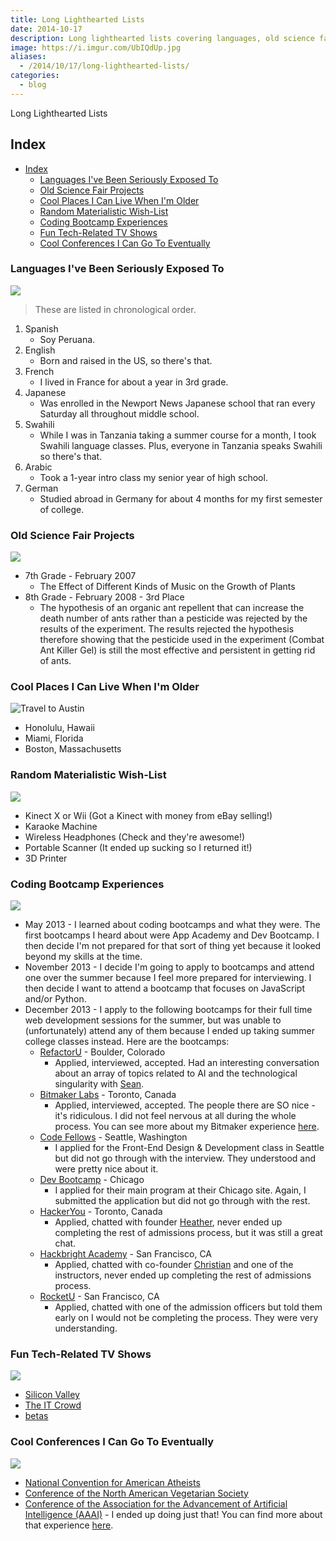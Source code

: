 ```yaml
---
title: Long Lighthearted Lists
date: 2014-10-17
description: Long lighthearted lists covering languages, old science fair project, coding bootcamps, cool places, TV shows, and conferences.
image: https://i.imgur.com/UbIQdUp.jpg
aliases:
  - /2014/10/17/long-lighthearted-lists/
categories:
  - blog
---
```


Long Lighthearted Lists

## Index

- [Index](#index)
  - [Languages I've Been Seriously Exposed To](#languages-ive-been-seriously-exposed-to)
  - [Old Science Fair Projects](#old-science-fair-projects)
  - [Cool Places I Can Live When I'm Older](#cool-places-i-can-live-when-im-older)
  - [Random Materialistic Wish-List](#random-materialistic-wish-list)
  - [Coding Bootcamp Experiences](#coding-bootcamp-experiences)
  - [Fun Tech-Related TV Shows](#fun-tech-related-tv-shows)
  - [Cool Conferences I Can Go To Eventually](#cool-conferences-i-can-go-to-eventually)

### Languages I've Been Seriously Exposed To

![](https://www.clker.com/cliparts/5/9/c/2/1194984395619889880earth_globe_dan_gerhrads_01.svg.med.png)

> These are listed in chronological order.

1.  Spanish
    - Soy Peruana.
2.  English
    - Born and raised in the US, so there's that.
3.  French
    - I lived in France for about a year in 3rd grade.
4.  Japanese
    - Was enrolled in the Newport News Japanese school that ran every Saturday all throughout middle school.
5.  Swahili
    - While I was in Tanzania taking a summer course for a month, I took Swahili language classes. Plus, everyone in Tanzania speaks Swahili so there's that.
6.  Arabic
    - Took a 1-year intro class my senior year of high school.
7.  German
    - Studied abroad in Germany for about 4 months for my first semester of college.

### Old Science Fair Projects

![](https://shaullelementary.oursciencefair.com/doc.ashx?id=1491)

- 7th Grade - February 2007
  - The Effect of Different Kinds of Music on the Growth of Plants
- 8th Grade - February 2008 - 3rd Place
  - The hypothesis of an organic ant repellent that can increase the death number of ants rather than a pesticide was rejected by the results of the experiment. The results rejected the hypothesis therefore showing that the pesticide used in the experiment (Combat Ant Killer Gel) is still the most effective and persistent in getting rid of ants.

### Cool Places I Can Live When I'm Older

![Travel to Austin](https://lh3.googleusercontent.com/XjzJehQ3CB5MWSu35PjqQF4Ik0cq5Ua_klOBqzuvRG7DrNrd1-0fP4DOUeFORg46SOD4lkqH7iJY7p2N9odtfxdN6XGYDRZctFCImmI7I4xC6N1cUR9pvmBAdjH8YjiUr8r7T5SA-2M5GyUlVqqTLpOdGGDLjzcQ2VjL13dcCpqBd4v_Q2fCHTJrYw8Jh_1n1L2DXZbZHgxZYbrM6z7BR7m33EI2jx0r7Apv4fKem-LVogwycWJFRxl0HxfSGQWCM7nT-Ca-AQt8o_K09qJO6kMYuKR2SMZ05OK1bKZ5WZ1kGFjdAzTCrgwp65Vr64FFxzBnS8nlI4LUuVlp4DCZmjpFmO5c0NweEsK6BfATKZEkioW43x3mMjn0WrSy5UIGCRa1GFN8UuNRoEuEbDB9XWx0tjGPSRYHUGifQM49YbYnMY6kDpuwKGwDkNEYbBPhNiSQdgl-MMmw0sfoD-7JTF37OggVkYe3BynjDbQHGj8d12_nmYfXokQ4feKkq3rJZtAVAC0Tu2LA7KfG80Om2ITeaA88WzbV_GhFxAivn9mAbSSDGZBXYanll7Z4kmJRea6D_8QQpeNzuSrrjTV7fdw3L4Hg3QZWw2PTAmW_Ec0WQcH6_2qpWEPpm7MPsdKl=w950-h969-no)

- Honolulu, Hawaii
- Miami, Florida
- Boston, Massachusetts

### Random Materialistic Wish-List

![](https://s3.amazonaws.com/rapgenius/Genie-image.gif)

- Kinect X or Wii (Got a Kinect with money from eBay selling!)
- Karaoke Machine
- Wireless Headphones (Check and they're awesome!)
- Portable Scanner (It ended up sucking so I returned it!)
- 3D Printer

### Coding Bootcamp Experiences

![](https://cdn.skilledup.com/wp-content/uploads/2013/08/coding-bootcamp.jpg)

- May 2013 - I learned about coding bootcamps and what they were. The first bootcamps I heard about were App Academy and Dev Bootcamp. I then decide I'm not prepared for that sort of thing yet because it looked beyond my skills at the time.
- November 2013 - I decide I'm going to apply to bootcamps and attend one over the summer because I feel more prepared for interviewing. I then decide I want to attend a bootcamp that focuses on JavaScript and/or Python.
- December 2013 - I apply to the following bootcamps for their full time web development sessions for the summer, but was unable to (unfortunately) attend any of them because I ended up taking summer college classes instead. Here are the bootcamps:
  - [RefactorU](https://www.refactoru.com) - Boulder, Colorado
    - Applied, interviewed, accepted. Had an interesting conversation about an array of topics related to AI and the technological singularity with [Sean](https://twitter.com/seandaken "Sean Daken - Twitter").
  - [Bitmaker Labs](https://bitmakerlabs.com) - Toronto, Canada
    - Applied, interviewed, accepted. The people there are SO nice - it's ridiculous. I did not feel nervous at all during the whole process. You can see more about my Bitmaker experience [here](/2014/03/12/interview-bitmaker-labs/).
  - [Code Fellows](https://www.codefellows.org/ "Code Fellows") - Seattle, Washington
    - I applied for the Front-End Design & Development class in Seattle but did not go through with the interview. They understood and were pretty nice about it.
  - [Dev Bootcamp](https://devbootcamp.com/ "Dev Bootcamp") - Chicago
    - I applied for their main program at their Chicago site. Again, I submitted the application but did not go through with the rest.
  - [HackerYou](https://hackeryou.com) - Toronto, Canada
    - Applied, chatted with founder [Heather](https://twitter.com/heatherpayne "Heather Payne - Twitter"), never ended up completing the rest of admissions process, but it was still a great chat.
  - [Hackbright Academy](https://www.hackbrightacademy.com) - San Francisco, CA
    - Applied, chatted with co-founder [Christian](https://twitter.com/chriszf "Christian - Twitter") and one of the instructors, never ended up completing the rest of admissions process.
  - [RocketU](https://rocket-space.com/rocketu/ "RocketU") - San Francisco, CA
    - Applied, chatted with one of the admission officers but told them early on I would not be completing the process. They were very understanding.

### Fun Tech-Related TV Shows

![](https://fanart.tv/fanart/tv/277165/hdtvlogo/silicon-valley-534724dd97592.png)

- [Silicon Valley](https://www.imdb.com/title/tt2575988/)
- [The IT Crowd](https://www.imdb.com/title/tt0487831/)
- [betas](https://www.imdb.com/title/tt3012184/)

### Cool Conferences I Can Go To Eventually

![](https://www.icwsm.org/2012/images/supported-by/aaai.png)

- [National Convention for American Atheists](https://atheists.org/convention2015)
- [Conference of the North American Vegetarian Society](https://www.vegetariansummerfest.org/index.htm)
- [Conference of the Association for the Advancement of Artificial Intelligence (AAAI)](https://www.aaai.org/Conferences/AAAI/aaai15.php) - I ended up doing just that! You can find more about that experience [here](https://fvcproductions.com/blog/2015/01/30/adventures-with-aaai-2015/ "Adventures with AAAI").
